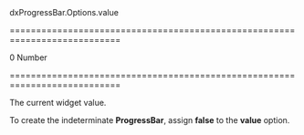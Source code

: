 <!--id-->dxProgressBar.Options.value<!--/id-->
===========================================================================
<!--default-->0<!--/default-->
<!--type-->Number<!--/type-->
===========================================================================

<!--shortDescription-->
The current widget value.
<!--/shortDescription-->

<!--fullDescription-->
To create the indeterminate **ProgressBar**, assign **false** to the **value** option.
<!--/fullDescription-->